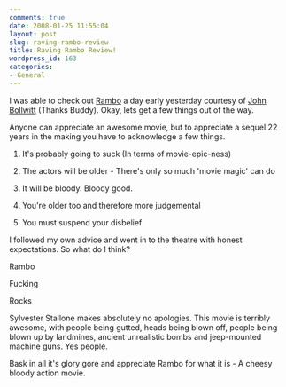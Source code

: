 ```yaml
---
comments: true
date: 2008-01-25 11:55:04
layout: post
slug: raving-rambo-review
title: Raving Rambo Review!
wordpress_id: 163
categories:
- General
---
```


I was able to check out [Rambo](http://www.imdb.com/title/tt0462499/) a day early yesterday courtesy of [John Bollwitt](http://audihertz.net/blog) (Thanks Buddy). Okay, lets get a few things out of the way.

Anyone can appreciate an awesome movie, but to appreciate a sequel 22 years in the making you have to acknowledge a few things.

1) It's probably going to suck (In terms of movie-epic-ness)

2) The actors will be older - There's only so much 'movie magic' can do

3) It will be bloody. Bloody good.

4) You're older too and therefore more judgemental

5) You must suspend your disbelief

I followed my own advice and went in to the theatre with honest expectations. So what do I think?

Rambo

Fucking

Rocks

Sylvester Stallone makes absolutely no apologies. This movie is terribly awesome, with people being gutted, heads being blown off, people being blown up by landmines, ancient unrealistic bombs and jeep-mounted machine guns. Yes people.

Bask in all it's glory gore and appreciate Rambo for what it is - A cheesy bloody action movie.
